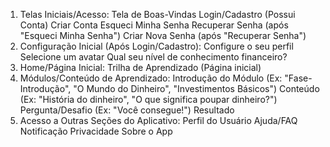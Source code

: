 

1. Telas Iniciais/Acesso:
Tela de Boas-Vindas
Login/Cadastro (Possui Conta)
Criar Conta
Esqueci Minha Senha
Recuperar Senha (após "Esqueci Minha Senha")
Criar Nova Senha (após "Recuperar Senha")
2. Configuração Inicial (Após Login/Cadastro):
Configure o seu perfil
Selecione um avatar
Qual seu nível de conhecimento financeiro?
3. Home/Página Inicial:
Trilha de Aprendizado (Página inicial)
4. Módulos/Conteúdo de Aprendizado:
Introdução do Módulo (Ex: "Fase-Introdução", "O Mundo do Dinheiro", "Investimentos Básicos")
Conteúdo (Ex: "História do dinheiro", "O que significa poupar dinheiro?")
Pergunta/Desafio (Ex: "Você consegue!")
Resultado
5. Acesso a Outras Seções do Aplicativo:
Perfil do Usuário
Ajuda/FAQ
Notificação
Privacidade
Sobre o App